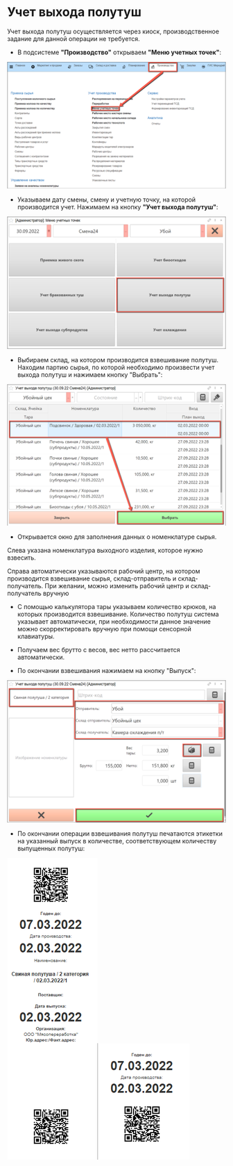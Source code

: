 # Учет выхода полутуш

Учет выхода полутуш осуществляется через киоск, производственное задание для данной операции не требуется.

- В подсистеме **"Производство"** открываем **"Меню учетных точек"**:

![](HalfCarcassesOut.assets/1.png)

- Указываем дату смены, смену и учетную точку, на которой производится учет. Нажимаем на кнопку **"Учет выхода полутуш"**:

![](HalfCarcassesOut.assets/2.png)

- Выбираем склад, на котором производится взвешивание полутуш. Находим партию сырья, по которой необходимо произвести учет выхода полутуш и нажимаем кнопку "Выбрать":

![](HalfCarcassesOut.assets/3.png)

- Открывается окно для заполнения данных о номенклатуре сырья. 

Слева указана номенклатура выходного изделия, которое нужно взвесить.

Справа автоматически указываются рабочий центр, на котором производится взвешивание сырья, склад-отправитель и склад-получатель. При желании, можно изменить рабочий центр и склад-получатель вручную

- С помощью калькулятора тары указываем количество крюков, на которых производится взвешивание. Количество полутуш система указывает автоматически, при необходимости данное значение можно скорректировать вручную при помощи сенсорной клавиатуры.

- Получаем вес брутто с весов, вес нетто рассчитается автоматически.

- По окончании взвешивания нажимаем на кнопку "Выпуск":

![](HalfCarcassesOut.assets/4.png)

- По окончании операции взвешивания полутуш печатаются этикетки на указанный выпуск в количестве, соответствующем количеству выпущенных полутуш:

![](HalfCarcassesOut.assets/5.png)![](HalfCarcassesOut.assets/6.png)
